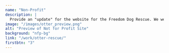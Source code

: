```yaml
---
name: "Non-Profit"
description: |
  Provide an "update" for the website for the Freedom Dog Rescue. We were tasked with finding a "bad" website or one in need of a revamp and update it. As well, we were told to be creative with our animal picks.
image: "/images/otter_preview.png"
alt: "Preview of Not for Profit Site"
background: "nfp-bg"
link: "/work/otter-rescue/"
firstbtn: "3"
---
```

